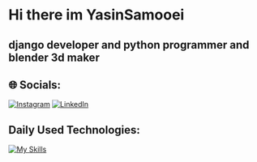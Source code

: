 
# Hi there im YasinSamooei
## django developer and python programmer and blender 3d maker
## 🌐 Socials:
[![Instagram](https://img.shields.io/badge/Instagram-%23E4405F.svg?logo=Instagram&logoColor=white)](https://instagram.com/y.electrocode) [![LinkedIn](https://img.shields.io/badge/LinkedIn-%230077B5.svg?logo=linkedin&logoColor=white)](https://linkedin.com/in/yasin-samooei) 
## Daily Used Technologies:
[![My Skills](https://skillicons.dev/icons?i=python,django,html,css,bootstrap,git,github,blender,aftereffects,photoshop,pr,mysql,vscode)](https://skillicons.dev)
